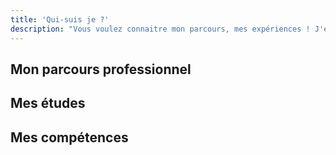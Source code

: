 ```yaml
---
title: 'Qui-suis je ?'
description: "Vous voulez connaitre mon parcours, mes expériences ! J'en parle ici et je vous dis tout sur mes études, mes compétences et mes expériences professionnelles."
---
```


## Mon parcours professionnel

## Mes études

## Mes compétences

